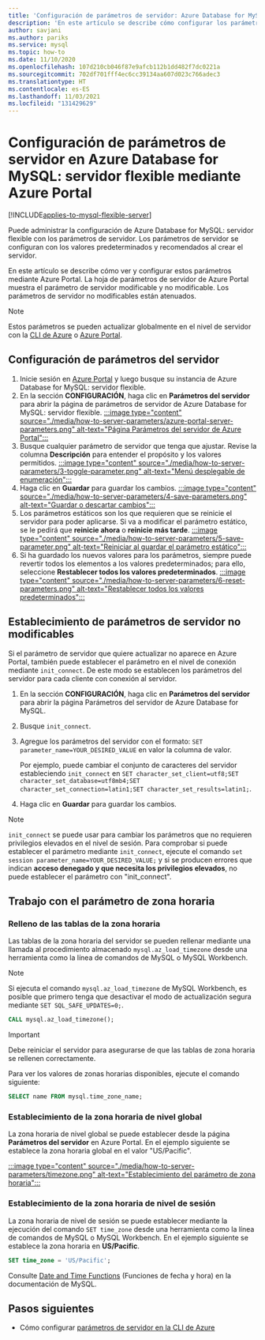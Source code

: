 ```yaml
---
title: 'Configuración de parámetros de servidor: Azure Database for MySQL: servidor flexible en Azure Portal'
description: 'En este artículo se describe cómo configurar los parámetros de servidor MySQL en Azure Database for MySQL: servidor flexible mediante Azure Portal.'
author: savjani
ms.author: pariks
ms.service: mysql
ms.topic: how-to
ms.date: 11/10/2020
ms.openlocfilehash: 107d210cb046f87e9afcb112b1dd482f7dc0221a
ms.sourcegitcommit: 702df701fff4ec6cc39134aa607d023c766adec3
ms.translationtype: HT
ms.contentlocale: es-ES
ms.lasthandoff: 11/03/2021
ms.locfileid: "131429629"
---
```

# <a name="configure-server-parameters-in-azure-database-for-mysql---flexible-server-using-the-azure-portal"></a>Configuración de parámetros de servidor en Azure Database for MySQL: servidor flexible mediante Azure Portal

[!INCLUDE[applies-to-mysql-flexible-server](../includes/applies-to-mysql-flexible-server.md)]


Puede administrar la configuración de Azure Database for MySQL: servidor flexible con los parámetros de servidor. Los parámetros de servidor se configuran con los valores predeterminados y recomendados al crear el servidor.

En este artículo se describe cómo ver y configurar estos parámetros mediante Azure Portal. La hoja de parámetros de servidor de Azure Portal muestra el parámetro de servidor modificable y no modificable. Los parámetros de servidor no modificables están atenuados.

>[!Note]
> Estos parámetros se pueden actualizar globalmente en el nivel de servidor con la [CLI de Azure](./how-to-configure-server-parameters-cli.md) o [Azure Portal](./how-to-configure-server-parameters-portal.md).

## <a name="configure-server-parameters"></a>Configuración de parámetros del servidor

1. Inicie sesión en [Azure Portal](https://portal.azure.com) y luego busque su instancia de Azure Database for MySQL: servidor flexible.
2. En la sección **CONFIGURACIÓN**, haga clic en **Parámetros del servidor** para abrir la página de parámetros de servidor de Azure Database for MySQL: servidor flexible.
[:::image type="content" source="./media/how-to-server-parameters/azure-portal-server-parameters.png" alt-text="Página Parámetros del servidor de Azure Portal":::](./media/how-to-server-parameters/azure-portal-server-parameters.png#lightbox)
3. Busque cualquier parámetro de servidor que tenga que ajustar. Revise la columna **Descripción** para entender el propósito y los valores permitidos.
[:::image type="content" source="./media/how-to-server-parameters/3-toggle-parameter.png" alt-text="Menú desplegable de enumeración":::](./media/how-to-server-parameters/3-toggle-parameter.png#lightbox)
4. Haga clic en **Guardar** para guardar los cambios.
[:::image type="content" source="./media/how-to-server-parameters/4-save-parameters.png" alt-text="Guardar o descartar cambios":::](./media/how-to-server-parameters/4-save-parameters.png#lightbox)
5. Los parámetros estáticos son los que requieren que se reinicie el servidor para poder aplicarse. Si va a modificar el parámetro estático, se le pedirá que **reinicie ahora** o **reinicie más tarde**.
[:::image type="content" source="./media/how-to-server-parameters/5-save-parameter.png" alt-text="Reiniciar al guardar el parámetro estático":::](./media/how-to-server-parameters/5-save-parameter.png#lightbox)
6. Si ha guardado los nuevos valores para los parámetros, siempre puede revertir todos los elementos a los valores predeterminados; para ello, seleccione **Restablecer todos los valores predeterminados**.
[:::image type="content" source="./media/how-to-server-parameters/6-reset-parameters.png" alt-text="Restablecer todos los valores predeterminados":::](./media/how-to-server-parameters/6-reset-parameters.png#lightbox)

## <a name="setting-non-modifiable-server-parameters"></a>Establecimiento de parámetros de servidor no modificables

Si el parámetro de servidor que quiere actualizar no aparece en Azure Portal, también puede establecer el parámetro en el nivel de conexión mediante `init_connect`. De este modo se establecen los parámetros del servidor para cada cliente con conexión al servidor.

1. En la sección **CONFIGURACIÓN**, haga clic en **Parámetros del servidor** para abrir la página Parámetros del servidor de Azure Database for MySQL.
2. Busque `init_connect`.
3. Agregue los parámetros del servidor con el formato: `SET parameter_name=YOUR_DESIRED_VALUE` en valor la columna de valor.

    Por ejemplo, puede cambiar el conjunto de caracteres del servidor estableciendo `init_connect` en `SET character_set_client=utf8;SET character_set_database=utf8mb4;SET character_set_connection=latin1;SET character_set_results=latin1;`.
4. Haga clic en **Guardar** para guardar los cambios.

>[!Note]
> `init_connect` se puede usar para cambiar los parámetros que no requieren privilegios elevados en el nivel de sesión. Para comprobar si puede establecer el parámetro mediante `init_connect`, ejecute el comando `set session parameter_name=YOUR_DESIRED_VALUE;` y si se producen errores que indican **acceso denegado y que necesita los privilegios elevados**, no puede establecer el parámetro con "init_connect".

## <a name="working-with-the-time-zone-parameter"></a>Trabajo con el parámetro de zona horaria

### <a name="populating-the-time-zone-tables"></a>Relleno de las tablas de la zona horaria

Las tablas de la zona horaria del servidor se pueden rellenar mediante una llamada al procedimiento almacenado `mysql.az_load_timezone` desde una herramienta como la línea de comandos de MySQL o MySQL Workbench.

> [!NOTE]
> Si ejecuta el comando `mysql.az_load_timezone` de MySQL Workbench, es posible que primero tenga que desactivar el modo de actualización segura mediante `SET SQL_SAFE_UPDATES=0;`.

```sql
CALL mysql.az_load_timezone();
```

> [!IMPORTANT]
>Debe reiniciar el servidor para asegurarse de que las tablas de zona horaria se rellenen correctamente.<!-- FIX ME To restart the server, use the [Azure portal](how-to-restart-server-portal.md) or [CLI](how-to-restart-server-cli.md).-->

Para ver los valores de zonas horarias disponibles, ejecute el comando siguiente:

```sql
SELECT name FROM mysql.time_zone_name;
```

### <a name="setting-the-global-level-time-zone"></a>Establecimiento de la zona horaria de nivel global

La zona horaria de nivel global se puede establecer desde la página **Parámetros del servidor** en Azure Portal. En el ejemplo siguiente se establece la zona horaria global en el valor "US/Pacific".

[:::image type="content" source="./media/how-to-server-parameters/timezone.png" alt-text="Establecimiento del parámetro de zona horaria":::](./media/how-to-server-parameters/timezone.png#lightbox)

### <a name="setting-the-session-level-time-zone"></a>Establecimiento de la zona horaria de nivel de sesión

La zona horaria de nivel de sesión se puede establecer mediante la ejecución del comando `SET time_zone` desde una herramienta como la línea de comandos de MySQL o MySQL Workbench. En el ejemplo siguiente se establece la zona horaria en **US/Pacific**.

```sql
SET time_zone = 'US/Pacific';
```

Consulte [Date and Time Functions](https://dev.mysql.com/doc/refman/5.7/en/date-and-time-functions.html#function_convert-tz) (Funciones de fecha y hora) en la documentación de MySQL.

## <a name="next-steps"></a>Pasos siguientes

- Cómo configurar [parámetros de servidor en la CLI de Azure](./how-to-configure-server-parameters-cli.md)
